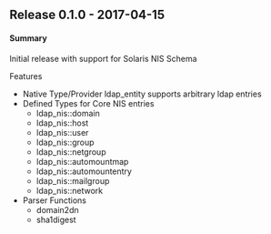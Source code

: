 ##  Release 0.1.0 - 2017-04-15
#### Summary
Initial release with support for Solaris NIS Schema

Features
- Native Type/Provider ldap_entity supports arbitrary ldap entries
- Defined Types for Core NIS entries
  - ldap_nis::domain
  - ldap_nis::host
  - ldap_nis::user
  - ldap_nis::group
  - ldap_nis::netgroup
  - ldap_nis::automountmap
  - ldap_nis::automountentry
  - ldap_nis::mailgroup
  - ldap_nis::network
- Parser Functions
  - domain2dn
  - sha1digest

